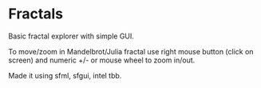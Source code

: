 # Fractals

Basic fractal explorer with simple GUI.

To move/zoom in Mandelbrot/Julia fractal use right mouse button (click on screen) and numeric +/- or mouse wheel to zoom in/out.

Made it using sfml, sfgui, intel tbb.